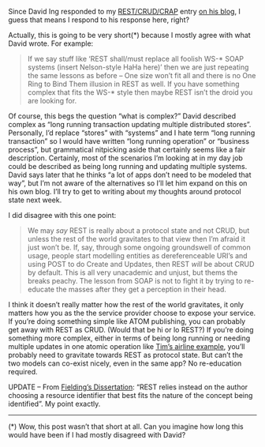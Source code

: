 Since David Ing responded to my
[REST/CRUD/CRAP](http://devhawk.net/2007/05/24/REST+Is+Neither+CRUD+Nor+CRAP.aspx)
entry [on his
blog](http://www.from9till2.com/PermaLink.aspx?guid=2dbee669-07fd-435e-a5f9-51f709ef183f),
I guess that means I respond to his response here, right?

Actually, this is going to be very short(\*) because I mostly agree with
what David wrote. For example:

> If we say stuff like ‘REST shall/must replace all foolish WS-\* SOAP
> systems (insert Nelson-style HaHa here)’ then we are just repeating
> the same lessons as before – One size won’t fit all and there is no
> One Ring to Bind Them illusion in REST as well. If you have something
> complex that fits the WS-\* style then maybe REST isn’t the droid you
> are looking for.

Of course, this begs the question “what is complex?” David described
complex as “long running transaction updating multiple distributed
stores”. Personally, I’d replace “stores” with “systems” and I hate term
“long running transaction” so I would have written “long running
operation” or “business process”, but grammatical nitpicking aside that
certainly seems like a fair description. Certainly, most of the
scenarios I’m looking at in my day job could be described as being long
running and updating multiple systems. David says later that he thinks
“a lot of apps don’t need to be modeled that way”, but I’m not aware of
the alternatives so I’ll let him expand on this on his own blog. I’ll
try to get to writing about my thoughts around protocol state next week.

I did disagree with this one point:

> We may *say* REST is really about a protocol state and not CRUD, but
> unless the rest of the world gravitates to that view then I’m afraid
> it just won’t be. If, say, through some ongoing groundswell of common
> usage, people start modelling entities as dereferenceable URI’s and
> using POST to do Create and Updates, then REST *will* be about CRUD by
> default. This is all very unacademic and unjust, but thems the breaks
> peachy. The lesson from SOAP is not to fight it by trying to
> re-educate the masses after they get a perception in their head.

I think it doesn’t really matter how the rest of the world gravitates,
it only matters how you as the the service provider choose to expose
your service. If you’re doing something simple like ATOM publishing, you
can probably get away with REST as CRUD. (Would that be hi or lo REST?)
If you’re doing something more complex, either in terms of being long
running or needing multiple updates in one atomic operation like [Tim’s
airline
example](http://pluralsight.com/blogs/tewald/archive/2007/04/27/47031.aspx),
you’ll probably need to gravitate towards REST as protocol state. But
can’t the two models can co-exist nicely, even in the same app? No
re-education required.

UPDATE – From [Fielding’s
Dissertation](http://www.ics.uci.edu/~fielding/pubs/dissertation/rest_arch_style.htm):
“REST relies instead on the author choosing a resource identifier that
best fits the nature of the concept being identified”. My point exactly.

------------------------------------------------------------------------

(\*) Wow, this post wasn’t that short at all. Can you imagine how long
this would have been if I had mostly disagreed with David?
